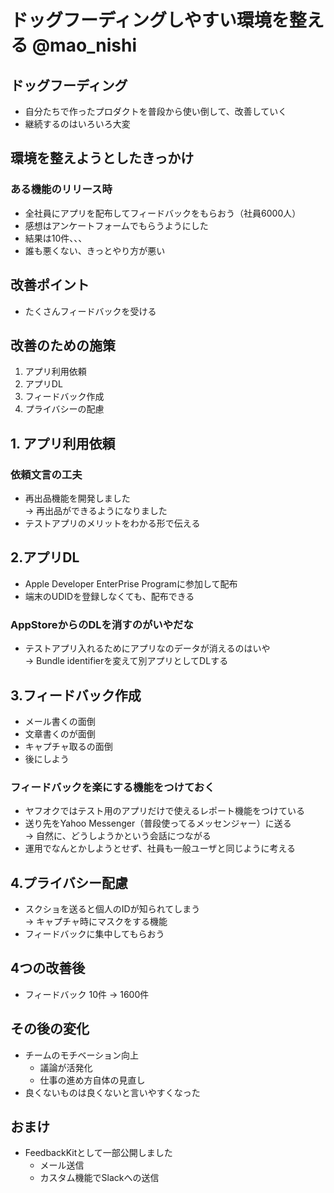 # ドッグフーディングしやすい環境を整える @mao_nishi

## ドッグフーディング
* 自分たちで作ったプロダクトを普段から使い倒して、改善していく
* 継続するのはいろいろ大変

## 環境を整えようとしたきっかけ

### ある機能のリリース時
* 全社員にアプリを配布してフィードバックをもらおう（社員6000人）
* 感想はアンケートフォームでもらうようにした
* 結果は10件、、、
* 誰も悪くない、きっとやり方が悪い

## 改善ポイント
* たくさんフィードバックを受ける

## 改善のための施策

1. アプリ利用依頼
2. アプリDL
3. フィードバック作成
4. プライバシーの配慮

## 1. アプリ利用依頼

### 依頼文言の工夫
* 再出品機能を開発しました  
-> 再出品ができるようになりました
* テストアプリのメリットをわかる形で伝える

## 2.アプリDL
* Apple Developer EnterPrise Programに参加して配布
* 端末のUDIDを登録しなくても、配布できる

### AppStoreからのDLを消すのがいやだな
* テストアプリ入れるためにアプリなのデータが消えるのはいや  
-> Bundle identifierを変えて別アプリとしてDLする

## 3.フィードバック作成
* メール書くの面倒
* 文章書くのが面倒
* キャプチャ取るの面倒
* 後にしよう

### フィードバックを楽にする機能をつけておく
* ヤフオクではテスト用のアプリだけで使えるレポート機能をつけている
* 送り先をYahoo Messenger（普段使ってるメッセンジャー）に送る  
-> 自然に、どうしようかという会話につながる
* 運用でなんとかしようとせず、社員も一般ユーザと同じように考える

## 4.プライバシー配慮
* スクショを送ると個人のIDが知られてしまう  
-> キャプチャ時にマスクをする機能
* フィードバックに集中してもらおう

## 4つの改善後
* フィードバック 10件 -> 1600件

## その後の変化
* チームのモチベーション向上
  * 議論が活発化
  * 仕事の進め方自体の見直し
* 良くないものは良くないと言いやすくなった

## おまけ
* FeedbackKitとして一部公開しました
  * メール送信
  * カスタム機能でSlackへの送信
